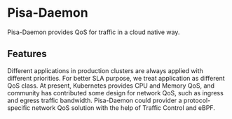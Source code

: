 # Pisa-Daemon 

Pisa-Daemon provides QoS for traffic in a cloud native way.

## Features

Different applications in production clusters are always applied with different priorities. For better SLA purpose, we treat application as different QoS class. At present, Kubernetes provides CPU and Memory QoS, and community has contributed some design for network QoS, such as ingress and egress traffic bandwidth. Pisa-Daemon could provider a protocol-specific network QoS solution with the help of Traffic Control and eBPF.